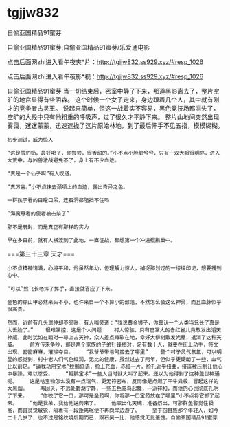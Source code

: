 # tgjjw832
自偷亚国精品91蜜芽

自偷亚国精品91蜜芽,自偷亚国精品91蜜芽/乐爱通电影

点击后面网zhi进入看午夜爽*片：http://tgjjw832.ss929.xyz/#resp_1026

点击后面网zhi进入看午夜影*视：http://tgjjw832.ss929.xyz/#resp_1026

自偷亚国精品91蜜芽    当一切结束后，密室中静了下来，那道黑影离去了，整片空旷的地宫显得有些阴森。    这个时候一个女子走来，身边跟着几个人，其中就有刚才的竞争者古灵玉。    说起来简单，但这一战着实不容易，黑色竞技场都消失了，空旷的大殿中只有他粗重的呼吸声，过了很久才平静下来。    整片山地间突然出现雾霭，迷迷蒙蒙，迅速遮拢了这片原始林地，到了最后伸手不见五指，模模糊糊。

    初步测试，威力惊人

    “这是雪豹奶，最好喝了，你尝尝，很香甜的。”小不点小脸脏兮兮，只有一双大眼很明亮，进入大荒中，与凶兽激战避免不了，身上有不少血迹。

    “真是一个仙子啊”有人叹道。

    “真厉害。”小不点抹去颈项上的血迹，露出奇异之色。

    一群孩子看的目瞪口呆，连石洞都阻挡不住吗

    “海魔尊者的使者被击杀了”

    那不是册封，而是真正有那样的实力

    早在多日前，就有人横渡到了此地，一直征战，都想第一个冲进鲲鹏巢中。

===第三十三章 天才===

    小不点精神饱满，心境平和，他虽然年幼，但理解力惊人，捕捉那划过的一缕缕印记，想要攫到心中。

    “可以”熊飞长老挥了挥手，直接就答应了下来。

    金色的穿山甲必然来头不小，也许来自一个不算小的部落，不然怎么会这么神异，而且血脉似乎很高贵。

    然而，近前有几头遗种却不买账，有人嗤笑道：“我说黄金狮子，你真认一个人类当兄长了真是太丢脸了。”    很难掌控，这是个大问题    村人惊骇，只有巴掌大的赤红雀儿竟散发出滔天神威，此时犹如在面对一尊上古天神，众人差点瘫软在地，幸好大柳树散发光晕，抵消了这种天威。    前方传来争吵，那是两个家族的子弟针锋相对，足有数十人，就要在街上动手，符文出现，密密麻麻，璀璨夺目。    “我爷爷带着阿蛮去了哪里”    整个村子灵气氤氲，可以明显的感觉到，村中老人们气色红润，无比的健康，虽然过去了两年，但似乎更硬朗了一些，血气比以前足。“逼我动用宝术”蛟鹏低语，脸上充血，赤红一片，脸孔近乎扭曲，接连被压制让他心中暴躁，难以忍受。    “鲲鹏宝术”一些人当时就大叫了起来。还以为他得到了这种盖世神通呢。    这是啥宝物怎么没有一点瑞气，更无符密布，反而像是点燃了干牛粪般，冒起这样的大黑烟。    再回头，不远处碧湖宁静，一些五色鸾鸟起舞，一派祥和，而他的心也彻底孔明了下来。    “你咬了它一口，那可是圣药啊，你将那一口宝药放在了哪里”小不点将它抓了起来。    “他是我弟，我给他送药来了。    他取出化天碗，准备祭出，可那群鱼警觉性极高，而且灵觉敏锐，隔着有一段距离呢便不再向岸边游了。    至于四目族那个年轻人，如今二十几岁了，也不过是铭纹境后期而已，跟石昊一比，他感觉无比羞愧。自偷亚国精品91蜜芽
